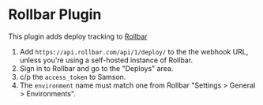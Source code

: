 # Rollbar Plugin

This plugin adds deploy tracking to [Rollbar](https://rollbar.com/)

1. Add `https://api.rollbar.com/api/1/deploy/` to the the webhook URL, unless you're using a self-hosted instance of Rollbar.
2. Sign in to Rollbar and go to the "Deploys" area.
3. c/p the `access_token` to Samson.
4. The `environment` name must match one from Rollbar "Settings > General > Environments".

